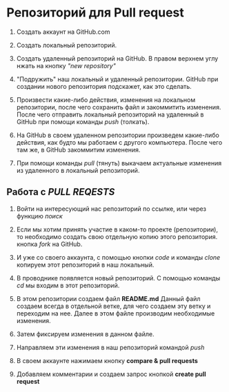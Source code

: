 # Репозиторий для Pull request

1. Создать аккаунт на GitHub.com

2. Создать локальный репозиторий.

4. Создать удаленный репозиторий на GitHub. В правом верхнем углу нжать на кнопку *"new repository"*

5. "Подружить" наш локальный и удаленный репозитории. GitHub при создании нового репозитория подскажет, как это сделать.

6. Произвести какие-либо действия, изменения на локальном репозитории, после чего сохранить файл и закоммитить изменения. После чего отправить локальный репозиторий на удаленный в GitHub при помощи команды _push_ (толкать).

7. На GitHub в своем удаленном репозитории произведем какие-либо действия, как будто мы работаем с другого компьютера. После чего там же, в GitHub закоммитим изменения.

8. При помощи команды _pull_ (тянуть) выкачаем актуальные изменения из удаленного в локальный репозиторий.

## Работа c *PULL REQESTS*

1. Войти на интересующий нас репозиторий по ссылке, или через функцию *поиск*

2. Если мы хотим принять участие в каком-то проекте (репозитории), то необходимо создать свою отдельную копию этого репозитория. кнопка _fork_ на GitHub.

3. И уже со своего аккаунта, с помощью кнопки *code* и команды _clone_ копируем этот репозиторий в наш локальный.

4. В проводнике появляется новый репозиторий. С помощью команды *cd* мы входим в этот репозиторий.

5. В этом репозитории создаем файл **README.md** Данный файл создаем всегда в отдельной ветке, для чего создаем эту ветку и переходим на нее. Далее в этом файле производим необходимые изменения.

6. Затем фиксируем изменения в данном файле.

7. Направляем эти изменения в наш репозиторий командой *push* 

8. В своем аккаунте нажимаем кнопку **compare & pull requests**

9. Добавляем комментарии и создаем запрос кнопкой __create pull request__

